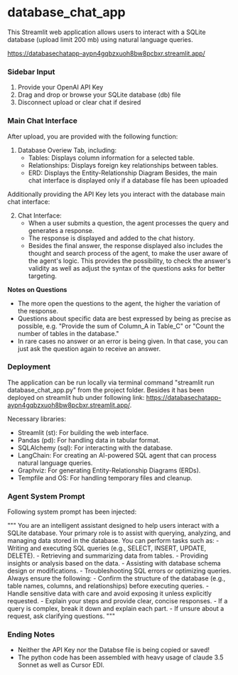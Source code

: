# database_chat_app

This Streamlit web application allows users to interact with a SQLite database (upload limit 200 mb) using natural language queries. 

https://databasechatapp-aypn4gqbzxuoh8bw8pcbxr.streamlit.app/

### Sidebar Input

1. Provide your OpenAI API Key
2. Drag and drop or browse your SQLite database (db) file
3. Disconnect upload or clear chat if desired

### Main Chat Interface
After upload, you are provided with the following function:
1. Database Overiew Tab, including:
   - Tables: Displays column information for a selected table.
   - Relationships: Displays foreign key relationships between tables.
   - ERD: Displays the Entity-Relationship Diagram 
Besides, the main chat interface is displayed only if a database file has been uploaded

Additionally providing the API Key lets you interact with the database main chat interface:

2. Chat Interface:
   - When a user submits a question, the agent processes the query and generates a response.
   - The response is displayed and added to the chat history.
   - Besides the final answer, the response displayed also includes the thought and search process of the agent, to make the user aware of the agent's logic. This provides the possibility, to check the answer's validity as well as adjust the syntax of the questions asks for better targeting.

**Notes on Questions**
- The more open the questions to the agent, the higher the variation of the response.
- Questions about specific data are best expressed by being as precise as possible, e.g. "Provide the sum of Column_A in Table_C" or "Count the number of tables in the database."
- In rare cases no answer or an error is being given. In that case, you can just ask the question again to receive an answer. 

### Deployment

The application can be run locally via terminal command "streamlit run database_chat_app.py" from the project folder. Besides it has been deployed on streamlit hub under following link: https://databasechatapp-aypn4gqbzxuoh8bw8pcbxr.streamlit.app/.

Necessary libraries:
- Streamlit (st): For building the web interface.
- Pandas (pd): For handling data in tabular format.
- SQLAlchemy (sql): For interacting with the database.
- LangChain: For creating an AI-powered SQL agent that can process natural language queries.
- Graphviz: For generating Entity-Relationship Diagrams (ERDs).
- Tempfile and OS: For handling temporary files and cleanup.

### Agent System Prompt

Following system prompt has been injected:

"""
You are an intelligent assistant designed to help users interact with a SQLite database. Your primary role is to assist with querying, analyzing, and managing data stored in the database. 
You can perform tasks such as:
                            - Writing and executing SQL queries (e.g., SELECT, INSERT, UPDATE, DELETE).
                            - Retrieving and summarizing data from tables.
                            - Providing insights or analysis based on the data.
                            - Assisting with database schema design or modifications.
                            - Troubleshooting SQL errors or optimizing queries.
Always ensure the following:
                            - Confirm the structure of the database (e.g., table names, columns, and relationships) before executing queries.
                            - Handle sensitive data with care and avoid exposing it unless explicitly requested.
                            - Explain your steps and provide clear, concise responses.
                            - If a query is complex, break it down and explain each part.
                            - If unsure about a request, ask clarifying questions.
"""

### Ending Notes
- Neither the API Key nor the Databse file is being copied or saved!
- The python code has been assembled with heavy usage of claude 3.5 Sonnet as well as Cursor EDI.
